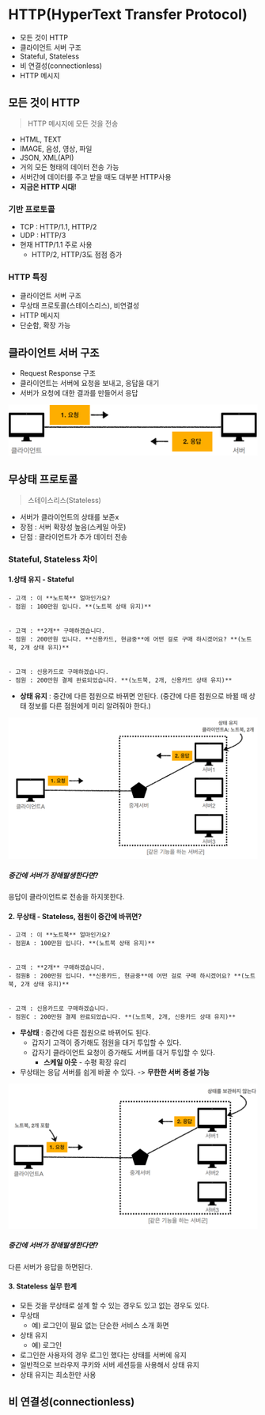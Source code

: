 # HTTP(HyperText Transfer Protocol)

- 모든 것이 HTTP
- 클라이언트 서버 구조
- Stateful, Stateless
- 비 연결성(connectionless)
- HTTP 메시지





## 모든 것이 HTTP

> HTTP 메시지에 모든 것을 전송

- HTML, TEXT
- IMAGE, 음성, 영상, 파일
- JSON, XML(API)
- 거의 모든 형태의 데이터 전송 가능
- 서버간에 데이터를 주고 받을 때도 대부분 HTTP사용
- **지금은 HTTP 시대!**



### 기반 프로토콜

- TCP : HTTP/1.1, HTTP/2
- UDP : HTTP/3
- 현재 HTTP/1.1 주로 사용
  - HTTP/2, HTTP/3도 점점 증가



### HTTP 특징

- 클라이언트 서버 구조
- 무상태 프로토콜(스테이스리스), 비연결성
- HTTP 메시지
- 단순함, 확장 가능





## 클라이언트 서버 구조

- Request Response 구조
- 클라이언트는 서버에 요청을 보내고, 응답을 대기
- 서버가 요청에 대한 결과를 만들어서 응답

![image-20211026152226648](3.HTTP.assets/image-20211026152226648.png)





## 무상태 프로토콜

> 스테이스리스(Stateless)

- 서버가 클라이언트의 상태를 보존x
- 장점 : 서버 확장성 높음(스케일 아웃)
- 단점 : 클라이언트가 추가 데이터 전송



### Stateful, Stateless 차이

#### 1.상태 유지 - Stateful

``````
- 고객 : 이 **노트북** 얼마인가요?
- 점원 : 100만원 입니다. **(노트북 상태 유지)**


- 고객 : **2개** 구매하겠습니다.
- 점원 : 200만원 입니다. **신용카드, 현금중**에 어떤 걸로 구매 하시겠어요? **(노트북, 2개 상태 유지)**


- 고객 : 신용카드로 구매하겠습니다. 
- 점원 : 200만원 결제 완료되었습니다. **(노트북, 2개, 신용카드 상태 유지)**
``````

- **상태 유지** : 중간에 다른 점원으로 바뀌면 안된다. (중간에 다른 점원으로 바뀔 때 상태 정보를 다른 점원에게 미리 알려줘야 한다.)

![image-20211028135112604](3.HTTP.assets/image-20211028135112604.png)

##### 중간에 서버가 장애발생한다면?

응답이 클라이언트로 전송을 하지못한다.



#### 2. 무상태 - Stateless, 점원이 중간에 바뀌면?

``````
- 고객 : 이 **노트북** 얼마인가요?
- 점원A : 100만원 입니다. **(노트북 상태 유지)**


- 고객 : **2개** 구매하겠습니다.
- 점원B : 200만원 입니다. **신용카드, 현금중**에 어떤 걸로 구매 하시겠어요? **(노트북, 2개 상태 유지)**


- 고객 : 신용카드로 구매하겠습니다. 
- 점원C : 200만원 결제 완료되었습니다. **(노트북, 2개, 신용카드 상태 유지)**
``````

- **무상태** : 중간에 다른 점원으로 바뀌어도 된다. 
  - 갑자기 고객이 증가해도 점원을 대거 투입할 수 있다. 
  - 갑자기 클라이언트 요청이 증가해도 서버를 대거 투입할 수 있다. 
    - **스케일 아웃** - 수평 확장 유리
- 무상태는 응답 서버를 쉽게 바꿀 수 있다. -> **무한한 서버 증설 가능**

![image-20211028135151266](3.HTTP.assets/image-20211028135151266.png)

##### 중간에 서버가 장애발생한다면?

다른 서버가 응답을 하면된다.



#### 3. Stateless 실무 한계

- 모든 것을 무상태로 설계 할 수 있는 경우도 있고 없는 경우도 있다. 
- 무상태
  - 예) 로그인이 필요 없는 단순한 서비스 소개 화면 
- 상태 유지
  - 예) 로그인
- 로그인한 사용자의 경우 로그인 했다는 상태를 서버에 유지 
- 일반적으로 브라우저 쿠키와 서버 세션등을 사용해서 상태 유지 
- 상태 유지는 최소한만 사용





## 비 연결성(connectionless)